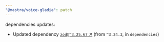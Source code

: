 ```yaml
---
"@mastra/voice-gladia": patch
---
```

dependencies updates:
  - Updated dependency [`zod@^3.25.67` ↗︎](https://www.npmjs.com/package/zod/v/3.25.67) (from `^3.24.3`, in `dependencies`)
